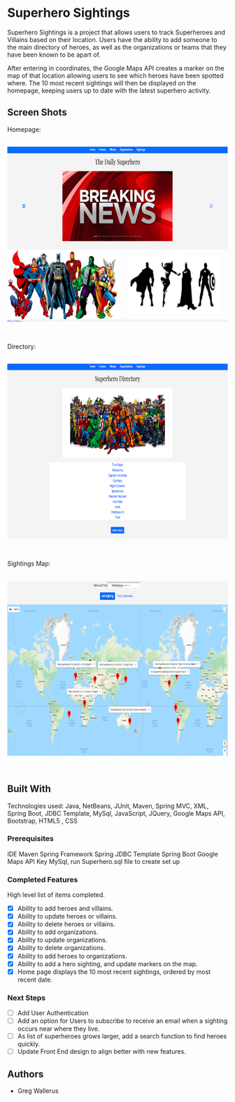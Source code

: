 # Superhero Sightings

Superhero Sightings is a project that allows users to track Superheroes and Villains based on their location. Users have the ability to add someone to the main directory of heroes, as well as the organizations or teams that they have been known to be apart of.

After entering in coordinates, the Google Maps API creates a marker on the map of that location allowing users to see which heroes have been spotted where.
The 10 most recent sightings will then be displayed on the homepage, keeping users up to date with the latest superhero activity.

## Screen Shots
Homepage:
<p>
<br>
<img src="screenshots/Homepage.png" height="400px">
</p>
<br>

Directory:
<p>
<br>
<img src="screenshots/directory.png" height="400px">
</p>
<br>

Sightings Map:
<p>
<br>
<img src="screenshots/map.png" height="400px">
</p>
<br>

## Built With

Technologies used: Java, NetBeans, JUnit, Maven, Spring MVC, XML, Spring Boot, JDBC Template, MySql, JavaScript, JQuery, Google Maps API, Bootstrap, HTML5 , CSS

### Prerequisites

IDE 
Maven
Spring Framework
Spring JDBC Template
Spring Boot
Google Maps API Key
MySql, run Superhero.sql file to create set up

### Completed Features

High level list of items completed.

- [x] Ability to add heroes and villains.
- [x] Ability to update heroes or villains.
- [x] Ability to delete heroes or villains.
- [x] Ability to add organizations.
- [x] Ability to update organizations.
- [x] Ability to delete organizations.
- [x] Ability to add heroes to organizations.
- [x] Ability to add a hero sighting, and update markers on the map.
- [x] Home page displays the 10 most recent sightings, ordered by most recent date.

### Next Steps

- [ ] Add User Authentication
- [ ] Add an option for Users to subscribe to receive an email when a sighting           occurs near where they live.
- [ ] As list of superheroes  grows larger, add a search function to find heroes
      quickly.
- [ ] Update Front End design to align better with new features.   
## Authors

* Greg Wallerus
